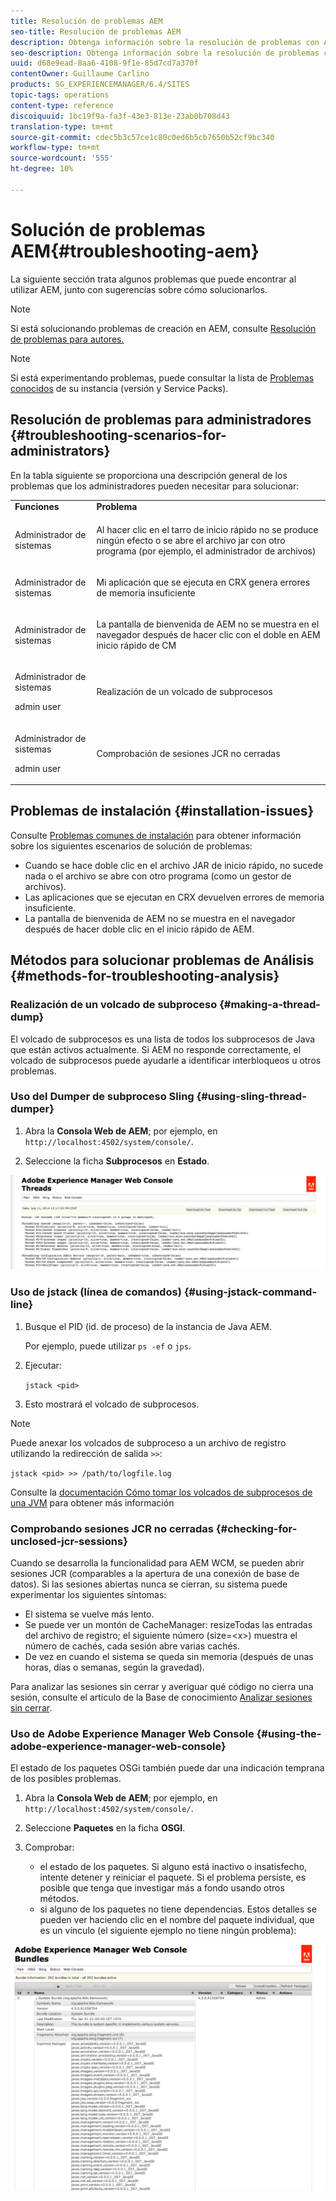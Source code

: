 ```yaml
---
title: Resolución de problemas AEM
seo-title: Resolución de problemas AEM
description: Obtenga información sobre la resolución de problemas con AEM.
seo-description: Obtenga información sobre la resolución de problemas con AEM.
uuid: d68e9ead-8aa6-4108-9f1e-85d7cd7a370f
contentOwner: Guillaume Carlino
products: SG_EXPERIENCEMANAGER/6.4/SITES
topic-tags: operations
content-type: reference
discoiquuid: 1bc19f9a-fa3f-43e3-813e-23ab0b708d43
translation-type: tm+mt
source-git-commit: cdec5b3c57ce1c80c0ed6b5cb7650b52cf9bc340
workflow-type: tm+mt
source-wordcount: '555'
ht-degree: 10%

---
```



# Solución de problemas AEM{#troubleshooting-aem}

La siguiente sección trata algunos problemas que puede encontrar al utilizar AEM, junto con sugerencias sobre cómo solucionarlos.

>[!NOTE]
>
>Si está solucionando problemas de creación en AEM, consulte [Resolución de problemas para autores.](/help/sites-authoring/troubleshooting.md)

>[!NOTE]
>
>Si está experimentando problemas, puede consultar la lista de [Problemas conocidos](/help/release-notes/known-issues.md) de su instancia (versión y Service Packs).

## Resolución de problemas para administradores {#troubleshooting-scenarios-for-administrators}

En la tabla siguiente se proporciona una descripción general de los problemas que los administradores pueden necesitar para solucionar:

<table> 
 <tbody> 
  <tr> 
   <td><strong>Funciones</strong></td> 
   <td><strong>Problema </strong></td> 
  </tr> 
  <tr> 
   <td>Administrador de sistemas</td> 
   <td><p>Al hacer clic en el tarro de inicio rápido no se produce ningún efecto o se abre el archivo jar con otro programa (por ejemplo, el administrador de archivos)</p> </td> 
  </tr> 
  <tr> 
   <td><p>Administrador de sistemas</p> </td> 
   <td><p>Mi aplicación que se ejecuta en CRX genera errores de memoria insuficiente</p> </td> 
  </tr> 
  <tr> 
   <td><p>Administrador de sistemas</p> </td> 
   <td><p>La pantalla de bienvenida de AEM no se muestra en el navegador después de hacer clic con el doble en AEM inicio rápido de CM</p> </td> 
  </tr> 
  <tr> 
   <td><p>Administrador de sistemas</p> <p>admin user</p> </td> 
   <td><p>Realización de un volcado de subprocesos</p> </td> 
  </tr> 
  <tr> 
   <td><p>Administrador de sistemas</p> <p>admin user</p> </td> 
   <td><p>Comprobación de sesiones JCR no cerradas</p> </td> 
  </tr> 
 </tbody> 
</table>

## Problemas de instalación {#installation-issues}

Consulte [Problemas comunes de instalación](/help/sites-deploying/troubleshooting.md#common-installation-issues) para obtener información sobre los siguientes escenarios de solución de problemas:

* Cuando se hace doble clic en el archivo JAR de inicio rápido, no sucede nada o el archivo se abre con otro programa (como un gestor de archivos).
* Las aplicaciones que se ejecutan en CRX devuelven errores de memoria insuficiente.
* La pantalla de bienvenida de AEM no se muestra en el navegador después de hacer doble clic en el inicio rápido de AEM.

## Métodos para solucionar problemas de Análisis {#methods-for-troubleshooting-analysis}

### Realización de un volcado de subproceso {#making-a-thread-dump}

El volcado de subprocesos es una lista de todos los subprocesos de Java que están activos actualmente. Si AEM no responde correctamente, el volcado de subprocesos puede ayudarle a identificar interbloqueos u otros problemas.

### Uso del Dumper de subproceso Sling {#using-sling-thread-dumper}

1. Abra la **Consola Web de AEM**; por ejemplo, en `http://localhost:4502/system/console/`.

1. Seleccione la ficha **Subprocesos** en **Estado**.

![screen_shot_2012-02-13at43925pm](assets/screen_shot_2012-02-13at43925pm.png)

### Uso de jstack (línea de comandos) {#using-jstack-command-line}

1. Busque el PID (id. de proceso) de la instancia de Java AEM.

   Por ejemplo, puede utilizar `ps -ef` o `jps`.

1. Ejecutar:

   `jstack <pid>`

1. Esto mostrará el volcado de subprocesos.

>[!NOTE]
>
>Puede anexar los volcados de subproceso a un archivo de registro utilizando la redirección de salida `>>`:
>
>`jstack <pid> >> /path/to/logfile.log`

Consulte la [documentación Cómo tomar los volcados de subprocesos de una JVM](https://helpx.adobe.com/cq/kb/TakeThreadDump.html) para obtener más información

### Comprobando sesiones JCR no cerradas {#checking-for-unclosed-jcr-sessions}

Cuando se desarrolla la funcionalidad para AEM WCM, se pueden abrir sesiones JCR (comparables a la apertura de una conexión de base de datos). Si las sesiones abiertas nunca se cierran, su sistema puede experimentar los siguientes síntomas:

* El sistema se vuelve más lento.
* Se puede ver un montón de CacheManager: resizeTodas las entradas del archivo de registro; el siguiente número (size=&lt;x>) muestra el número de cachés, cada sesión abre varias cachés.
* De vez en cuando el sistema se queda sin memoria (después de unas horas, días o semanas, según la gravedad).

Para analizar las sesiones sin cerrar y averiguar qué código no cierra una sesión, consulte el artículo de la Base de conocimiento [Analizar sesiones sin cerrar](https://helpx.adobe.com/crx/kb/AnalyzeUnclosedSessions.html).

### Uso de Adobe Experience Manager Web Console {#using-the-adobe-experience-manager-web-console}

El estado de los paquetes OSGi también puede dar una indicación temprana de los posibles problemas.

1. Abra la **Consola Web de AEM**; por ejemplo, en `http://localhost:4502/system/console/`.

1. Seleccione **Paquetes** en la ficha **OSGI**.

1. Comprobar:

   * el estado de los paquetes. Si alguno está inactivo o insatisfecho, intente detener y reiniciar el paquete. Si el problema persiste, es posible que tenga que investigar más a fondo usando otros métodos.
   * si alguno de los paquetes no tiene dependencias. Estos detalles se pueden ver haciendo clic en el nombre del paquete individual, que es un vínculo (el siguiente ejemplo no tiene ningún problema):

![screen_shot_2012-02-13at44706pm](assets/screen_shot_2012-02-13at44706pm.png)

